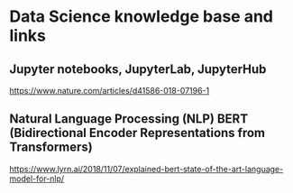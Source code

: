 # Data Science knowledge base and links

## Jupyter notebooks, JupyterLab, JupyterHub

https://www.nature.com/articles/d41586-018-07196-1

## Natural Language Processing (NLP) BERT (Bidirectional Encoder Representations from Transformers)

https://www.lyrn.ai/2018/11/07/explained-bert-state-of-the-art-language-model-for-nlp/
